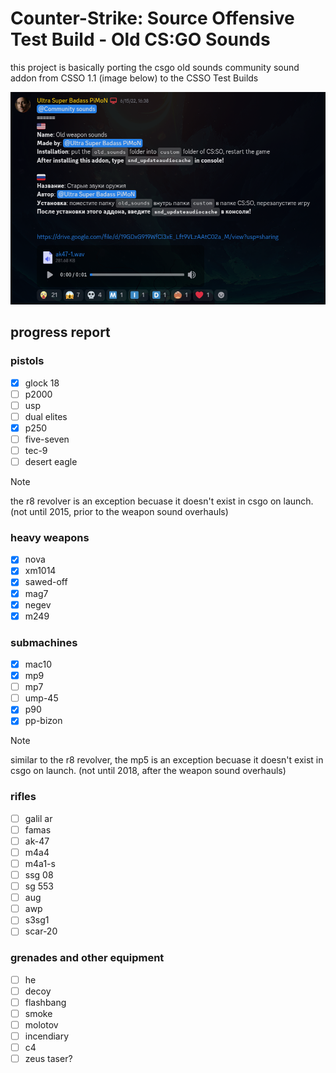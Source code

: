 # Counter-Strike: Source Offensive Test Build - Old CS:GO Sounds

this project is basically porting the csgo old sounds community sound addon from CSSO 1.1 (image below) to the CSSO Test Builds

![the screenshot of the community addon entry for csgo old ounds](aaaaaa.png)

## progress report
### pistols
- [x] glock 18
- [ ] p2000
- [ ] usp
- [ ] dual elites
- [x] p250
- [ ] five-seven
- [ ] tec-9
- [ ] desert eagle

> [!NOTE]
> the r8 revolver is an exception becuase it doesn't exist in csgo on launch. (not until 2015, prior to the weapon sound overhauls)

### heavy weapons
- [x] nova
- [x] xm1014
- [x] sawed-off
- [x] mag7
- [x] negev
- [x] m249

### submachines
- [x] mac10
- [x] mp9
- [ ] mp7
- [ ] ump-45
- [x] p90
- [x] pp-bizon

> [!NOTE]
> similar to the r8 revolver, the mp5 is an exception becuase it doesn't exist in csgo on launch. (not until 2018, after the weapon sound overhauls)

### rifles
- [ ] galil ar
- [ ] famas
- [ ] ak-47
- [ ] m4a4
- [ ] m4a1-s
- [ ] ssg 08
- [ ] sg 553
- [ ] aug
- [ ] awp
- [ ] s3sg1
- [ ] scar-20

### grenades and other equipment
- [ ] he
- [ ] decoy
- [ ] flashbang
- [ ] smoke
- [ ] molotov
- [ ] incendiary
- [ ] c4
- [ ] zeus taser?